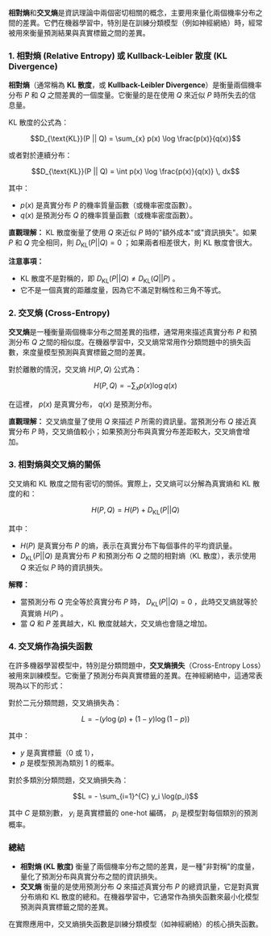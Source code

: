 **相對熵**和**交叉熵**是資訊理論中兩個密切相關的概念，主要用來量化兩個機率分布之間的差異。它們在機器學習中，特別是在訓練分類模型（例如神經網絡）時，經常被用來衡量預測結果與真實標籤之間的差異。

### **1. 相對熵 (Relative Entropy) 或 Kullback-Leibler 散度 (KL Divergence)**

**相對熵**（通常稱為 **KL 散度**，或 **Kullback-Leibler Divergence**）是衡量兩個機率分布  $`P`$  和  $`Q`$  之間差異的一個度量。它衡量的是在使用  $`Q`$  來近似  $`P`$  時所失去的信息量。

KL 散度的公式為：

```math
D_{\text{KL}}(P || Q) = \sum_{x} p(x) \log \frac{p(x)}{q(x)}
```

或者對於連續分布：

```math
D_{\text{KL}}(P || Q) = \int p(x) \log \frac{p(x)}{q(x)} \, dx
```

其中：
-  $`p(x)`$  是真實分布  $`P`$  的機率質量函數（或機率密度函數）。
-  $`q(x)`$  是預測分布  $`Q`$  的機率質量函數（或機率密度函數）。

**直觀理解：** KL 散度衡量了使用  $`Q`$  來近似  $`P`$  時的"額外成本"或"資訊損失"。如果  $`P`$  和  $`Q`$  完全相同，則  $`D_{\text{KL}}(P || Q) = 0`$ ；如果兩者相差很大，則 KL 散度會很大。

**注意事項：**
- KL 散度不是對稱的，即  $`D_{\text{KL}}(P || Q) \neq D_{\text{KL}}(Q || P)`$ 。
- 它不是一個真實的距離度量，因為它不滿足對稱性和三角不等式。

### **2. 交叉熵 (Cross-Entropy)**

**交叉熵**是一種衡量兩個機率分布之間差異的指標，通常用來描述真實分布  $`P`$  和預測分布  $`Q`$  之間的相似度。在機器學習中，交叉熵常常用作分類問題中的損失函數，來度量模型預測與真實標籤之間的差異。

對於離散的情況，交叉熵  $`H(P, Q)`$  公式為：

```math
H(P, Q) = - \sum_{x} p(x) \log q(x)
```

在這裡， $`p(x)`$  是真實分布， $`q(x)`$  是預測分布。

**直觀理解：** 交叉熵度量了使用  $`Q`$  來描述  $`P`$  所需的資訊量。當預測分布  $`Q`$  接近真實分布  $`P`$  時，交叉熵值較小；如果預測分布與真實分布差距較大，交叉熵會增加。

### **3. 相對熵與交叉熵的關係**

交叉熵和 KL 散度之間有密切的關係。實際上，交叉熵可以分解為真實熵和 KL 散度的和：


```math
H(P, Q) = H(P) + D_{\text{KL}}(P || Q)
```

其中：
-  $`H(P)`$  是真實分布  $`P`$  的熵，表示在真實分布下每個事件的平均資訊量。
-  $`D_{\text{KL}}(P || Q)`$  是真實分布  $`P`$  和預測分布  $`Q`$  之間的相對熵（KL 散度），表示使用  $`Q`$  來近似  $`P`$  時的資訊損失。

**解釋：**
- 當預測分布  $`Q`$  完全等於真實分布  $`P`$  時， $`D_{\text{KL}}(P || Q) = 0`$ ，此時交叉熵就等於真實熵  $`H(P)`$ 。
- 當  $`Q`$  和  $`P`$  差異越大，KL 散度就越大，交叉熵也會隨之增加。

### **4. 交叉熵作為損失函數**

在許多機器學習模型中，特別是分類問題中，**交叉熵損失**（Cross-Entropy Loss）被用來訓練模型。它衡量了預測分布與真實標籤的差異。在神經網絡中，這通常表現為以下的形式：

對於二元分類問題，交叉熵損失為：

```math
L = - \left( y \log(p) + (1 - y) \log(1 - p) \right)
```

其中：
-  $`y`$  是真實標籤（0 或 1），
-  $`p`$  是模型預測為類別 1 的概率。

對於多類別分類問題，交叉熵損失為：

```math
L = - \sum_{i=1}^{C} y_i \log(p_i)
```

其中  $`C`$  是類別數， $`y_i`$  是真實標籤的 one-hot 編碼， $`p_i`$  是模型對每個類別的預測概率。

### **總結**

- **相對熵 (KL 散度)** 衡量了兩個機率分布之間的差異，是一種"非對稱"的度量，量化了預測分布與真實分布之間的資訊損失。
- **交叉熵** 衡量的是使用預測分布  $`Q`$  來描述真實分布  $`P`$  的總資訊量，它是對真實分布熵和 KL 散度的總和。在機器學習中，它通常作為損失函數來最小化模型預測與真實標籤之間的差異。

在實際應用中，交叉熵損失函數是訓練分類模型（如神經網絡）的核心損失函數。